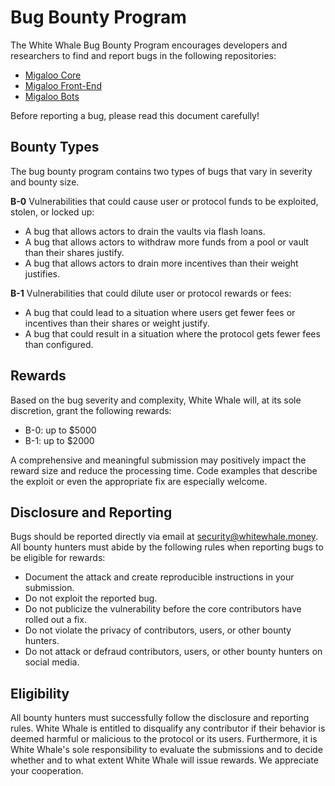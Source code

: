 # Bug Bounty Program
The White Whale Bug Bounty Program encourages developers and researchers to find and report bugs in the following repositories:
- [Migaloo Core](https://github.com/White-Whale-Defi-Platform/migaloo-core)
- [Migaloo Front-End](https://github.com/White-Whale-Defi-Platform/migaloo-frontend)
- [Migaloo Bots](https://github.com/White-Whale-Defi-Platform/migaloo-bots)

Before reporting a bug, please read this document carefully!

## Bounty Types
The bug bounty program contains two types of bugs that vary in severity and bounty size.

**B-0**
Vulnerabilities that could cause user or protocol funds to be exploited, stolen, or locked up:
- A bug that allows actors to drain the vaults via flash loans.
- A bug that allows actors to withdraw more funds from a pool or vault than their shares justify.
- A bug that allows actors to drain more incentives than their weight justifies.

**B-1**
Vulnerabilities that could dilute user or protocol rewards or fees:
- A bug that could lead to a situation where users get fewer fees or incentives than their shares or weight justify.
- A bug that could result in a situation where the protocol gets fewer fees than configured.

## Rewards
Based on the bug severity and complexity, White Whale will, at its sole discretion, grant the following rewards:
- B-0: up to $5000
- B-1: up to $2000

A comprehensive and meaningful submission may positively impact the reward size and reduce the processing time. Code examples that describe the exploit or even the appropriate fix are especially welcome.


## Disclosure and Reporting 
Bugs should be reported directly via email at security@whitewhale.money. All bounty hunters must abide by the following rules when reporting bugs to be eligible for rewards:
- Document the attack and create reproducible instructions in your submission.
- Do not exploit the reported bug.
- Do not publicize the vulnerability before the core contributors have rolled out a fix.
- Do not violate the privacy of contributors, users, or other bounty hunters.
- Do not attack or defraud contributors, users, or other bounty hunters on social media.

## Eligibility
All bounty hunters must successfully follow the disclosure and reporting rules. White Whale is entitled to disqualify any contributor if their behavior is deemed harmful or malicious to the protocol or its users. Furthermore, it is White Whale's sole responsibility to evaluate the submissions and to decide whether and to what extent White Whale will issue rewards. We appreciate your cooperation.

